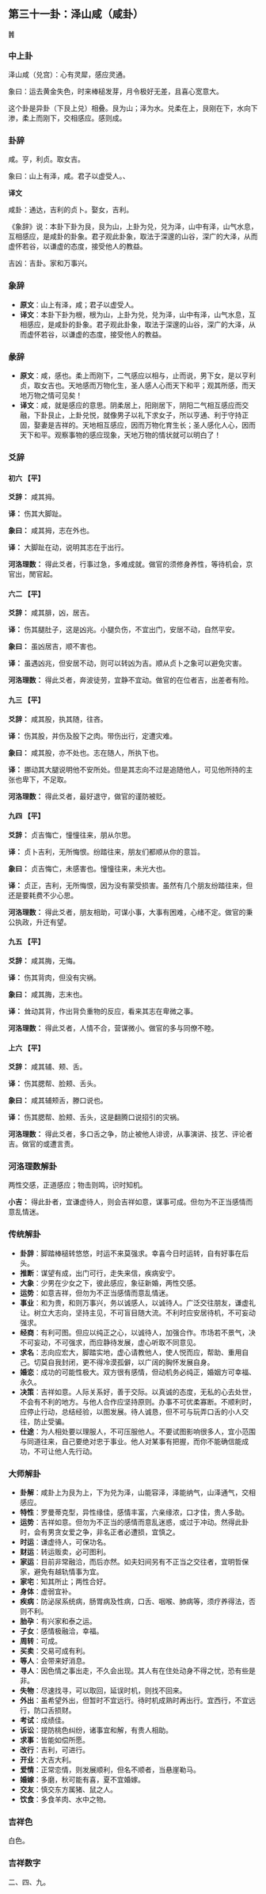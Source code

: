 ## 第三十一卦：泽山咸（咸卦）

<div class="hexagrams">䷞</div>

### 中上卦

泽山咸（兑宫）：心有灵犀，感应灵通。

象曰：运去黄金失色，时来棒槌发芽，月令极好无差，且喜心宽意大。

这个卦是异卦（下艮上兑）相叠。艮为山；泽为水。兑柔在上，艮刚在下，水向下渗，柔上而刚下，交相感应。感则成。

### 卦辞

咸。亨，利贞。取女吉。

象曰：山上有泽，咸。君子以虚受人。、

**译文**

咸卦：通达，吉利的贞卜。娶女，吉利。

《象辞》说：本卦下卦为艮，艮为山，上卦为兑，兑为泽，山中有泽，山气水息，互相感应，是咸卦的卦象。君子观此卦象，取法于深邃的山谷，深广的大泽，从而虚怀若谷，以谦虚的态度，接受他人的教益。

吉凶：吉卦。家和万事兴。

### 象辞

- **原文**：山上有泽，咸；君子以虚受人。
- **译文**：本卦下卦为根，根为山，上卦为兑，兑为泽，山中有泽，山气水息，互相感应，是咸卦的卦象。君子观此卦象，取法于深邃的山谷，深广的大泽，从而虚怀若谷，以谦虚的态度，接受他人的教益。

### 彖辞

- **原文**：咸，感也。柔上而刚下，二气感应以相与，止而说，男下女，是以亨利贞，取女吉也。天地感而万物化生，圣人感人心而天下和平；观其所感，而天地万物之情可见矣！
- **译文**：咸，就是感应的意思。阴柔居上，阳刚居下，阴阳二气相互感应而交融，下卦艮止，上卦兑悦，就像男子以礼下求女子，所以亨通、利于守持正固，娶妻是吉祥的。天地相互感应，因而万物化育生长；圣人感化人心，因而天下和平。观察事物的感应现象，天地万物的情状就可以明白了！

### 爻辞

#### 初六 【平】

**爻辞：** 咸其拇。

**译：** 伤其大脚趾。

**象曰：** 咸其拇，志在外也。

**译：** 大脚趾在动，说明其志在于出行。

**河洛理数：** 得此爻者，行事过急，多难成就。做官的须修身养性，等待机会，京官出，閒官起。

#### 六二 【平】

**爻辞：** 咸其腓，凶，居吉。

**译：** 伤其腿肚子，这是凶兆。小腿负伤，不宜出门，安居不动，自然平安。

**象曰：** 虽凶居吉，顺不害也。

**译：** 虽遇凶兆，但安居不动，则可以转凶为吉。顺从贞卜之象可以避免灾害。

**河洛理数：** 得此爻者，奔波徒劳，宜静不宜动。做官的在位者吉，出差者有险。

#### 九三 【平】

**爻辞：** 咸其股，执其随，往吝。

**译：** 伤其股，并伤及股下之肉。带伤出行，定遭灾难。

**象曰：** 咸其股，亦不处也。志在随人，所执下也。

**译：** 挪动其大腿说明他不安所处。但是其志向不过是追随他人，可见他所持的主张也卑下，不足取。

**河洛理数：** 得此爻者，最好退守，做官的谨防被贬。

#### 九四 【平】

**爻辞：** 贞吉悔亡，憧憧往来，朋从尔思。

**译：** 贞卜吉利，无所悔恨。纷踏往来，朋友们都顺从你的意旨。

**象曰：** 贞吉悔亡，未感害也。憧憧往来，未光大也。

**译：** 贞正，吉利，无所悔恨，因为没有蒙受损害。虽然有几个朋友纷踏往来，但还是要耗费不少心思。

**河洛理数：** 得此爻者，朋友相助，可谋小事，大事有困难，心绪不定。做官的秉公执政，升迁有望。

#### 九五 【平】

**爻辞：** 咸其脢，无悔。

**译：** 伤其背肉，但没有灾祸。

**象曰：** 咸其脢，志末也。

**译：** 耸动其背，作出背负重物的反应，看来其志在卑微之事。

**河洛理数：** 得此爻者，人情不合，营谋微小。做官的多与同僚不睦。

#### 上六 【平】

**爻辞：** 咸其辅、颊、舌。

**译：** 伤其腮帮、脸颊、舌头。

**象曰：** 咸其辅颊舌，滕口说也。

**译：** 伤其腮帮、脸颊、舌头，这是翻腾口说招引的灾祸。

**河洛理数：** 得此爻者，多口舌之争，防止被他人诽谤，从事演讲、技艺、评论者吉。做官的或遭言责。

### 河洛理数解卦

两性交感，正道感应；物击则鸣，识时知机。

**小吉：** 得此卦者，宜谦虚待人，则会吉祥如意，谋事可成。但勿为不正当感情而意乱情迷。

### 传统解卦

- **卦辞**：脚踏棒槌转悠悠，时运不来莫强求。幸喜今日时运转，自有好事在后头。 
- **推断**：谋望有成，出门可行，走失来信，疾病安宁。 
- **大象**：少男在少女之下，彼此感应，象征新婚，两性交感。
- **运势**：如意吉祥，但勿为不正当感情而意乱情迷。
- **事业**：和为贵，和则万事兴，务以诚感人，以诚待人。广泛交往朋友，谦虚礼让。树立大志向，坚持主见，不可盲目随大流。不利时应安居待机，不可妄动强求。
- **经商**：有利可图。但应以纯正之心，以诚待人，加强合作。市场若不景气，决不可妄动，不可强求，而应静待发展，虚心听取不同意见。
- **求名**：志向应宏大，脚踏实地，虚心请教他人，使人悦而应，帮助、重用自己。切莫自我封闭，更不得冷漠孤僻，以广阔的胸怀发展自身。
- **婚恋**：成功的可能性极大。双方很有感情，但动机务必纯正，婚姻方可幸福、永久。
- **决策**：吉祥如意。人际关系好，善于交际。以真诚的态度，无私的心去处世，不会有不利的地方。与他人合作应坚持原则。办事不可优柔寡断。不顺利时，应停止行动，总结经验，以图发展。待人诚恳，但不可与玩弄口舌的小人交往，防止受骗。
- **仕途**：为人相处要以理服人，不可压服他人。不要试图影响很多人，宜小范围与同道往来，自己要绝对忠于事业。他人对某事有把握，而你不能确信能成功，不可让他人先行动。

### 大师解卦

- **卦解**：咸卦上为艮为上，下为兑为泽，山能容泽，泽能纳气，山泽通气，交相感应。
- **特性**：罗曼蒂克型，异性缘佳，感情丰富，六亲缘浓，口才佳，贵人多助。
- **运势**：吉祥如意。但勿为不正当的感情而意乱迷惑，或过于冲动。然得此卦时，会有男贪女爱之争，非名正者必遭损，宜慎之。
- **时运**：谦虚待人，可保功名。
- **财运**：转运贩卖，必可图利。
- **家运**：目前非常融洽，而后亦然。如夫妇间另有不正当之交往者，宜明哲保家，避免有越轨情事为宜。
- **家宅**：知其所止；两性合好。
- **身体**：虚弱宜补。
- **疾病**：防泌尿系统病，肠胃病及性病，口舌、咽喉、肺病等，须疗养得法，否则不利。
- **胎孕**：有兴家和泰之运。
- **子女**：感情极融洽，幸福。
- **周转**：可成。
- **买卖**：交易可成有利。
- **等人**：会带来好消息。
- **寻人**：因色情之事出走，不久会出现。其人有在住处动身不得之忧，恐有些是非。
- **失物**：尽速找寻，可以取回，延误时机，则找不回来。
- **外出**：虽希望外出，但暂时不宜远行。待时机成熟时再出行。宜西行，不宜远行，防口舌损财。
- **考试**：成绩佳。
- **诉讼**：提防桃色纠纷，诸事宜和解，有贵人相助。
- **求事**：皆能如偿所愿。
- **改行**：吉利，可进行。
- **开业**：大吉大利。
- **爱情**：正常恋情，则发展顺利，但名不顺者，当悬崖勒马。 
- **婚嫁**：多磨，秋可能有喜，夏不宜婚嫁。
- **交友**：慎交东方属猪、鼠之人。
- **饮食**：多食羊肉、水中之物。

### 吉祥色

白色。

### 吉祥数字

二、四、九。